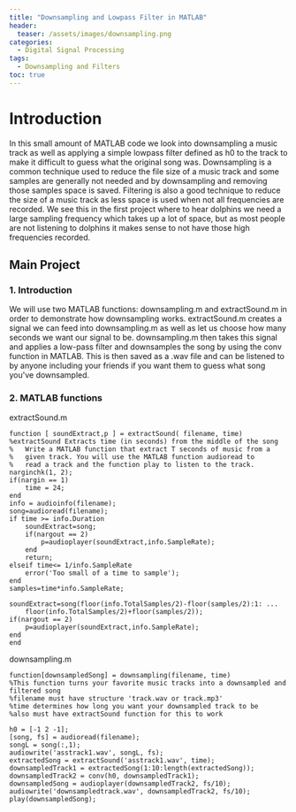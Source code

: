 ```yaml
---
title: "Downsampling and Lowpass Filter in MATLAB"
header:
  teaser: /assets/images/downsampling.png
categories:
  - Digital Signal Processing
tags:
  - Downsampling and Filters
toc: true
---
```


# Introduction
In this small amount of MATLAB code we look into downsampling a music track as well as applying a simple lowpass filter defined as h0 to the track to make it difficult to guess what the original song was. Downsampling is a common technique used to reduce the file size of a music track and some samples are generally not needed and by downsampling and removing those samples space is saved. Filtering is also a good technique to reduce the size of a music track as less space is used when not all frequencies are recorded. We see this in the first project where to hear dolphins we need a large sampling frequency which takes up a lot of space, but as most people are not listening to dolphins it makes sense to not have those high frequencies recorded.

## Main Project

### 1. **Introduction** 
We will use two MATLAB functions: downsampling.m and extractSound.m in order to demonstrate how downsampling works. extractSound.m creates a signal we can feed into downsampling.m as well as let us choose how many seconds we want our signal to be. downsampling.m then takes this signal and applies a low-pass filter and downsamples the song by using the conv function in MATLAB. This is then saved as a .wav file and can be listened to by anyone including your friends if you want them to guess what song you've downsampled.  

### 2. **MATLAB functions** 

extractSound.m

```
function [ soundExtract,p ] = extractSound( filename, time)
%extractSound Extracts time (in seconds) from the middle of the song
%   Write a MATLAB function that extract T seconds of music from a
%   given track. You will use the MATLAB function audioread to
%   read a track and the function play to listen to the track.
narginchk(1, 2);
if(nargin == 1)
    time = 24;
end
info = audioinfo(filename);
song=audioread(filename);
if time >= info.Duration
    soundExtract=song;
    if(nargout == 2)
        p=audioplayer(soundExtract,info.SampleRate);
    end
    return;
elseif time<= 1/info.SampleRate
    error('Too small of a time to sample');
end
samples=time*info.SampleRate;

soundExtract=song(floor(info.TotalSamples/2)-floor(samples/2):1: ...
    floor(info.TotalSamples/2)+floor(samples/2));
if(nargout == 2)
    p=audioplayer(soundExtract,info.SampleRate);
end
end
```

downsampling.m

```
function[downsampledSong] = downsampling(filename, time)
%This function turns your favorite music tracks into a downsampled and filtered song
%filename must have structure 'track.wav or track.mp3'
%time determines how long you want your downsampled track to be
%also must have extractSound function for this to work

h0 = [-1 2 -1];
[song, fs] = audioread(filename);
songL = song(:,1);
audiowrite('asstrack1.wav', songL, fs);
extractedSong = extractSound('asstrack1.wav', time);
downsampledTrack1 = extractedSong(1:10:length(extractedSong));
downsampledTrack2 = conv(h0, downsampledTrack1);
downsampledSong = audioplayer(downsampledTrack2, fs/10);
audiowrite('downsampledtrack.wav', downsampledTrack2, fs/10);
play(downsampledSong);
```
	







